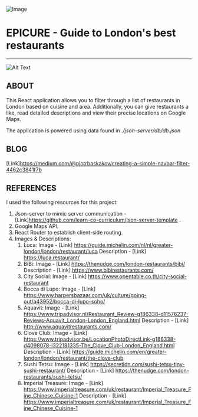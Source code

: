![Image](./src/components/images/GIF.gif)

EPICURE - Guide to London's best restaurants
============================================
--------------------------------------------

![Alt Text](./src/components/images/GIF.gif)

ABOUT
-----

This React application allows you to filter through a list of restaurants in London based on cuisine and area. Additionally, you can give restaurants
a like, read detailed descriptions and view their precise locations on Google Maps.

The application is powered using data found in *./json-server/db/db.json*

BLOG
----
[Link]https://medium.com/@pjotrbaskakov/creating-a-simple-navbar-filter-4462c3841f7b

REFERENCES
----------
I used the following resources for this project:

1. Json-server to mimic server communication - [Link]https://github.com/learn-co-curriculum/json-server-template .
2. Google Maps API.
3. React Router to establish client-side routing.
4. Images & Descriptions:
    1. Luca: Image - [Link] https://guide.michelin.com/nl/nl/greater-london/london/restaurant/luca
             Description - [Link] https://luca.restaurant/
    2. BiBi: Image - [Link] https://thenudge.com/london-restaurants/bibi/
             Description - [Link] https://www.bibirestaurants.com/
    3. City Social: Image - [Link] https://www.opentable.co.th/city-social-restaurant
    4. Bocca di Lupo: Image - [Link] https://www.harpersbazaar.com/uk/culture/going-out/a43952/bocca-di-lupo-soho/
    5. Aquavit: Image - [Link] https://www.tripadvisor.nl/Restaurant_Review-g186338-d11576237-Reviews-Aquavit_London-London_England.html
             Description - [Link] http://www.aquavitrestaurants.com/
    6. Clove Club: Image - [Link] https://www.tripadvisor.be/LocationPhotoDirectLink-g186338-d4098078-i322181335-The_Clove_Club-London_England.html
             Description - [Link] https://guide.michelin.com/en/greater-london/london/restaurant/the-clove-club
    7. Sushi Tetsu: Image - [Link] https://secretldn.com/sushi-tetsu-tiny-sushi-restaurant/
             Description - [Link] https://thenudge.com/london-restaurants/sushi-tetsu/
    8. Imperial Treasure: Image - [Link] https://www.imperialtreasure.com/uk/restaurant/Imperial_Treasure_Fine_Chinese_Cuisine-1
             Description - [Link] https://www.imperialtreasure.com/uk/restaurant/Imperial_Treasure_Fine_Chinese_Cuisine-1
            